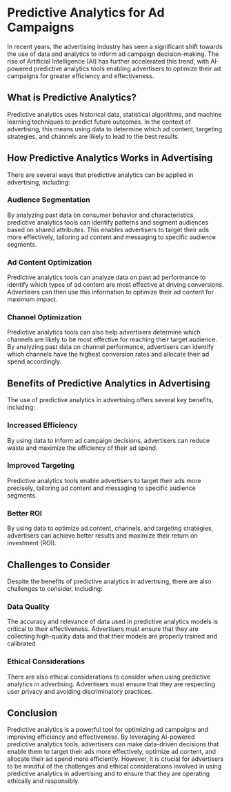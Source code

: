 Predictive Analytics for Ad Campaigns
====================================================================================================

In recent years, the advertising industry has seen a significant shift towards the use of data and analytics to inform ad campaign decision-making. The rise of Artificial Intelligence (AI) has further accelerated this trend, with AI-powered predictive analytics tools enabling advertisers to optimize their ad campaigns for greater efficiency and effectiveness.

What is Predictive Analytics?
-----------------------------

Predictive analytics uses historical data, statistical algorithms, and machine learning techniques to predict future outcomes. In the context of advertising, this means using data to determine which ad content, targeting strategies, and channels are likely to lead to the best results.

How Predictive Analytics Works in Advertising
---------------------------------------------

There are several ways that predictive analytics can be applied in advertising, including:

### Audience Segmentation

By analyzing past data on consumer behavior and characteristics, predictive analytics tools can identify patterns and segment audiences based on shared attributes. This enables advertisers to target their ads more effectively, tailoring ad content and messaging to specific audience segments.

### Ad Content Optimization

Predictive analytics tools can analyze data on past ad performance to identify which types of ad content are most effective at driving conversions. Advertisers can then use this information to optimize their ad content for maximum impact.

### Channel Optimization

Predictive analytics tools can also help advertisers determine which channels are likely to be most effective for reaching their target audience. By analyzing past data on channel performance, advertisers can identify which channels have the highest conversion rates and allocate their ad spend accordingly.

Benefits of Predictive Analytics in Advertising
-----------------------------------------------

The use of predictive analytics in advertising offers several key benefits, including:

### Increased Efficiency

By using data to inform ad campaign decisions, advertisers can reduce waste and maximize the efficiency of their ad spend.

### Improved Targeting

Predictive analytics tools enable advertisers to target their ads more precisely, tailoring ad content and messaging to specific audience segments.

### Better ROI

By using data to optimize ad content, channels, and targeting strategies, advertisers can achieve better results and maximize their return on investment (ROI).

Challenges to Consider
----------------------

Despite the benefits of predictive analytics in advertising, there are also challenges to consider, including:

### Data Quality

The accuracy and relevance of data used in predictive analytics models is critical to their effectiveness. Advertisers must ensure that they are collecting high-quality data and that their models are properly trained and calibrated.

### Ethical Considerations

There are also ethical considerations to consider when using predictive analytics in advertising. Advertisers must ensure that they are respecting user privacy and avoiding discriminatory practices.

Conclusion
----------

Predictive analytics is a powerful tool for optimizing ad campaigns and improving efficiency and effectiveness. By leveraging AI-powered predictive analytics tools, advertisers can make data-driven decisions that enable them to target their ads more effectively, optimize ad content, and allocate their ad spend more efficiently. However, it is crucial for advertisers to be mindful of the challenges and ethical considerations involved in using predictive analytics in advertising and to ensure that they are operating ethically and responsibly.
